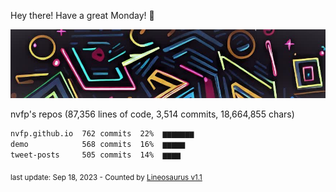 Hey there! Have a great Monday! 🌈

![banner](https://github.com/nvfp/nvfp/raw/main/assets/banner.jpg)

nvfp's repos (87,356 lines of code, 3,514 commits, 18,664,855 chars)

```txt
nvfp.github.io  762 commits  22%  ▆▆▆▆▆▆▆
demo            568 commits  16%  ▆▆▆▆▆
tweet-posts     505 commits  14%  ▆▆▆▆
```

<sub>last update: Sep 18, 2023 - Counted by [Lineosaurus v1.1](https://github.com/Lineosaurus/Lineosaurus)</sub>